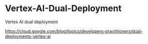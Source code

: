 # Vertex-AI-Dual-Deployment
Vertex AI dual deployment 

https://cloud.google.com/blog/topics/developers-practitioners/dual-deployments-vertex-ai
